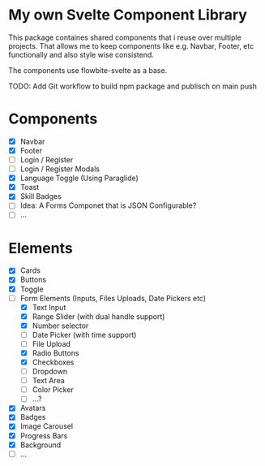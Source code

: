 # My own Svelte Component Library
This package containes shared components that i reuse over multiple projects.
That allows me to keep components like e.g. Navbar, Footer, etc functionally and also style wise consistend.

The components use flowbite-svelte as a base.

TODO: Add Git workflow to build npm package and publisch on main push


# Components 
- [x] Navbar
- [x] Footer
- [ ] Login / Register
- [ ] Login / Register Modals
- [x] Language Toggle (Using Paraglide)
- [x] Toast
- [x] Skill Badges
- [ ] Idea: A Forms Componet that is JSON Configurable?
- [ ] ...

# Elements
- [x] Cards
- [x] Buttons
- [x] Toggle
- [ ] Form Elements (Inputs, Files Uploads, Date Pickers etc)
    - [X] Text Input
    - [X] Range Slider (with dual handle support)
    - [X] Number selector
    - [ ] Date Picker (with time support)
    - [ ] File Upload
    - [x] Radio Buttons
    - [x] Checkboxes
    - [ ] Dropdown
    - [ ] Text Area
    - [ ] Color Picker
    - [ ] ...?
- [X] Avatars
- [x] Badges
- [X] Image Carousel
- [X] Progress Bars
- [x] Background
- [ ] ...